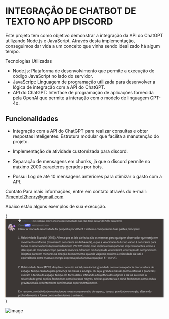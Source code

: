 # INTEGRAÇÃO DE CHATBOT DE TEXTO NO APP DISCORD

Este projeto tem como objetivo demonstrar a integração da API do ChatGPT utilizando Node.js e JavaScript. Através desta implementação, conseguimos dar vida a um conceito que vinha sendo idealizado há algum tempo.

Tecnologias Utilizadas
- Node.js: Plataforma de desenvolvimento que permite a execução de código JavaScript no lado do servidor.
- JavaScript: Linguagem de programação utilizada para desenvolver a lógica de integração com a API do ChatGPT.
- API do ChatGPT: Interface de programação de aplicações fornecida pela OpenAI que permite a interação com o modelo de linguagem GPT-4o.

## Funcionalidades ##
- Integração com a API do ChatGPT para realizar consultas e obter respostas inteligentes.
Estrutura modular que facilita a manutenção do projeto.

- Implementação de atividade customizada para discord.

- Separação de mensagens em chunks, já que o discord permite no máximo 2000 caracteres gerados por bots.

- Possui Log de até 10 mensagens anteriores para otimizar o gasto com a API.

Contato
Para mais informações, entre em contato através do e-mail: Pimentel2henry@gmail.com

Abaixo estão alguns exemplos de sua execução.

(![alt text](/img/image.png))

![image](https://github.com/user-attachments/assets/5330edd2-1507-4119-b089-aaeafcc29954)

